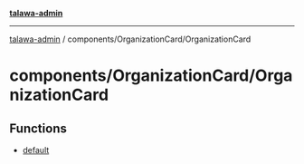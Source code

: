 [**talawa-admin**](../../../README.md)

***

[talawa-admin](../../../README.md) / components/OrganizationCard/OrganizationCard

# components/OrganizationCard/OrganizationCard

## Functions

- [default](functions/default.md)
